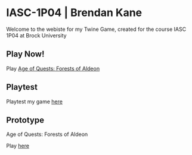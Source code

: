 # IASC-1P04 | Brendan Kane

Welcome to the webiste for my Twine Game, created for the course IASC 1P04 at Brock University

## Play Now!

Play [Age of Quests: Forests of Aldeon](AgeofQuests_ForestsofAldeon_FinalGame/final_build/AgeofQuests_ForestsofAldeon_.html)

## Playtest

Playtest my game [here](playtest/playtest)

## Prototype

Age of Quests: Forests of Aldeon 

Play [here](AgeofQuests_ForestsofAldeon/final_build/AgeofQuests_ForestsofAldeon_FinalBuild_2021_Oct31.html)

